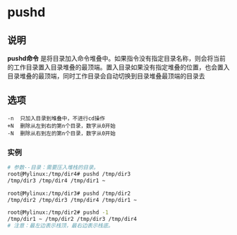 # pushd

## 说明

**pushd命令** 是将目录加入命令堆叠中。如果指令没有指定目录名称，则会将当前的工作目录置入目录堆叠的最顶端。置入目录如果没有指定堆叠的位置，也会置入目录堆叠的最顶端，同时工作目录会自动切换到目录堆叠最顶端的目录去

## 选项

```info
-n  只加入目录到堆叠中，不进行cd操作
+N  删除从左到右的第n个目录，数字从0开始
-N  删除从右到左的第n个目录，数字从0开始
```


### 实例  

```sh
# 参数--目录：需要压入堆栈的目录。
root@Mylinux:/tmp/dir4# pushd /tmp/dir3
/tmp/dir3 /tmp/dir4 /tmp/dir1 ~

root@Mylinux:/tmp/dir3# pushd /tmp/dir2
/tmp/dir2 /tmp/dir3 /tmp/dir4 /tmp/dir1 ~

root@Mylinux:/tmp/dir2# pushd -1
/tmp/dir1 ~ /tmp/dir2 /tmp/dir3 /tmp/dir4
# 注意：最左边表示栈顶，最右边表示栈底。
```
